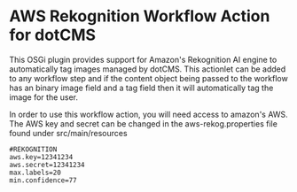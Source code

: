 # AWS Rekognition Workflow Action for dotCMS

This OSGi plugin provides support for Amazon's Rekognition AI engine to automatically tag images managed by dotCMS.  This actionlet can be added to any workflow step and if the content object being passed to the workflow has an binary image field and a tag field then it will automatically tag the image for the user.

In order to use this workflow action, you will need access to amazon's AWS.  The AWS key and secret can be changed in the aws-rekog.properties file found under src/main/resources

```
#REKOGNITION
aws.key=12341234
aws.secret=12341234
max.labels=20
min.confidence=77
```


